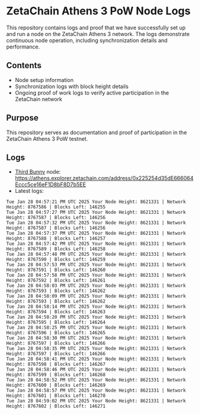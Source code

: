 # ZetaChain Athens 3 PoW Node Logs
This repository contains logs and proof that we have successfully set up and run a node on the ZetaChain Athens 3 network. The logs demonstrate continuous node operation, including synchronization details and performance.

## Contents
- Node setup information
- Synchronization logs with block height details
- Ongoing proof of work logs to verify active participation in the ZetaChain network

## Purpose
This repository serves as documentation and proof of participation in the ZetaChain Athens 3 PoW testnet.

## Logs

- [Third Bunny](https://thirdbunny.xyz/) node: https://athens.explorer.zetachain.com/address/0x225254d35dE666064Eccc5ce16eF1D8bF8D7b5EE
- Latest logs:
```
Tue Jan 28 04:57:21 PM UTC 2025 Your Node Height: 8621331 | Network Height: 8767586 | Blocks Left: 146255
Tue Jan 28 04:57:27 PM UTC 2025 Your Node Height: 8621331 | Network Height: 8767587 | Blocks Left: 146256
Tue Jan 28 04:57:32 PM UTC 2025 Your Node Height: 8621331 | Network Height: 8767587 | Blocks Left: 146256
Tue Jan 28 04:57:37 PM UTC 2025 Your Node Height: 8621331 | Network Height: 8767588 | Blocks Left: 146257
Tue Jan 28 04:57:42 PM UTC 2025 Your Node Height: 8621331 | Network Height: 8767589 | Blocks Left: 146258
Tue Jan 28 04:57:48 PM UTC 2025 Your Node Height: 8621331 | Network Height: 8767590 | Blocks Left: 146259
Tue Jan 28 04:57:53 PM UTC 2025 Your Node Height: 8621331 | Network Height: 8767591 | Blocks Left: 146260
Tue Jan 28 04:57:58 PM UTC 2025 Your Node Height: 8621331 | Network Height: 8767592 | Blocks Left: 146261
Tue Jan 28 04:58:03 PM UTC 2025 Your Node Height: 8621331 | Network Height: 8767593 | Blocks Left: 146262
Tue Jan 28 04:58:09 PM UTC 2025 Your Node Height: 8621331 | Network Height: 8767593 | Blocks Left: 146262
Tue Jan 28 04:58:14 PM UTC 2025 Your Node Height: 8621331 | Network Height: 8767594 | Blocks Left: 146263
Tue Jan 28 04:58:20 PM UTC 2025 Your Node Height: 8621331 | Network Height: 8767595 | Blocks Left: 146264
Tue Jan 28 04:58:25 PM UTC 2025 Your Node Height: 8621331 | Network Height: 8767596 | Blocks Left: 146265
Tue Jan 28 04:58:30 PM UTC 2025 Your Node Height: 8621331 | Network Height: 8767597 | Blocks Left: 146266
Tue Jan 28 04:58:35 PM UTC 2025 Your Node Height: 8621331 | Network Height: 8767597 | Blocks Left: 146266
Tue Jan 28 04:58:41 PM UTC 2025 Your Node Height: 8621331 | Network Height: 8767598 | Blocks Left: 146267
Tue Jan 28 04:58:46 PM UTC 2025 Your Node Height: 8621331 | Network Height: 8767599 | Blocks Left: 146268
Tue Jan 28 04:58:52 PM UTC 2025 Your Node Height: 8621331 | Network Height: 8767600 | Blocks Left: 146269
Tue Jan 28 04:58:57 PM UTC 2025 Your Node Height: 8621331 | Network Height: 8767601 | Blocks Left: 146270
Tue Jan 28 04:59:02 PM UTC 2025 Your Node Height: 8621331 | Network Height: 8767602 | Blocks Left: 146271
```
